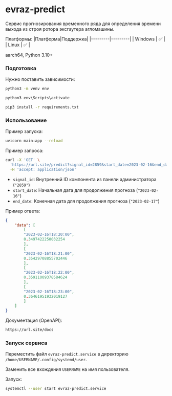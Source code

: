 # evraz-predict

Сервис прогнозирования временного ряда для определения времени выхода из строя ротора эксгаутера  агломашины.

Платформы:
|Платформа|Поддержка|
|---------|---------|
| Windows |   ✅   |
|  Linux  |   ✅   |

aarch64, Python 3.10+

### Подготовка

Нужно поставить зависимости:

```cmd
python3 -m venv env
```

```cmd
python3 env\Scripts\activate
```

```cmd
pip3 install -r requirements.txt
```

### Использование

Пример запуска:

```bash
uvicorn main:app --reload
```

Пример запроса:

```bash
curl -X 'GET' \
  'https://url.site/predict?signal_id=2859&start_date=2023-02-16&end_date=2023-02-17' \
  -H 'accept: application/json'
```

- `signal_id`: Внутренний ID компонента из панели администратора (`"2859"`)
- `start_date`: Начальная дата для продолжения прогноза (`"2023-02-16"`)
- `end_date`: Конечная дата для продолжения прогноза (`"2023-02-17"`)


Пример ответа:

```json
{
    "data": [
        [
        "2023-02-16T18:20:00",
        0.3497422250032254
        ],
        [
        "2023-02-16T18:21:00",
        0.35429708855702446
        ],
        [
        "2023-02-16T18:22:00",
        0.35911009378584624
        ],
        [
        "2023-02-16T18:23:00",
        0.36461951932019127
        ]
    ]
}
```


Документация (OpenAPI):

```bash
https://url.site/docs
```

### Запуск сервиса

Переместить файл `evraz-predict.service` в директорию `/home/USERNAME/.config/systemd/user`.

Заменить все вхождения `USERNAME` на имя пользователя.

Запуск:

```bash
systemctl --user start evraz-predict.service
```
